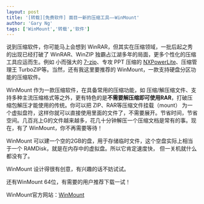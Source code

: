 ```yaml
---
layout: post
title: '[转载][免费软件] 面目一新的压缩工具——WinMount'
author: 'Gary Ng'
tags: ['WinMount','转载','软件']
---
```


  


说到压缩软件，你可能马上会想到 WinRAR，但其实在压缩领域，一批后起之秀的出现已经打破了 WinRAR、WinZIP 独霸占江湖多年的局面，更多个性化的压缩工具应运而生。例如 小而强大的 [7-zip](http://7-zip.softonic.cn/)、专攻 PPT 压缩的 [NXPowerLite](http://garyngzhongbo.blogspot.com/2011/11/pptnxpowerlite.html)、压缩管理王 TurboZIP等。当然，还有我这里要推荐的 WinMount，一款支持硬盘分区功能的压缩软件。

WinMount 作为一款压缩软件，在具备常用的压缩功能，如 压缩/解压缩文件、支持多种主流压缩格式等之外，更有特色的是**不需要解压缩即可使用RAR**，打破压缩包解压才能使用的传统。你可以把 ZIP、RAR等压缩文件挂载（mount） 为一个虚拟盘符，这样你就可以直接使用里面的文件了，不需要展开。节省时间，节省空间。几百兆上G的文件越来越多，花几十分钟解压一个压缩文档是常有的事。现在，有了 WinMount，你不再需要等待！

WinMount 可以建一个空的2GB的盘，用于存储临时文件，这个空盘实际上相当于一个 RAMDisk，就是在内存中的虚拟盘。所以它肯定速度快， 但一关机就什么都没有了。

WinMount 设计得很有创意，有兴趣的话不妨试试。

还有WinMount 64位，有需要的用户推荐下载一试！  
  
WinMount官方网站：[WinMount](http://cn.winmount.com/)  
  


  

